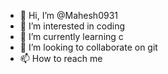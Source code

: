 - 👋 Hi, I’m @Mahesh0931
- 👀 I’m interested in coding
- 🌱 I’m currently learning c
- 💞️ I’m looking to collaborate on git
- 📫 How to reach me 

<!---
Mahesh0931/Mahesh0931 is a ✨ special ✨ repository because its `README.md` (this file) appears on your GitHub profile.
You can click the Preview link to take a look at your changes.
--->
